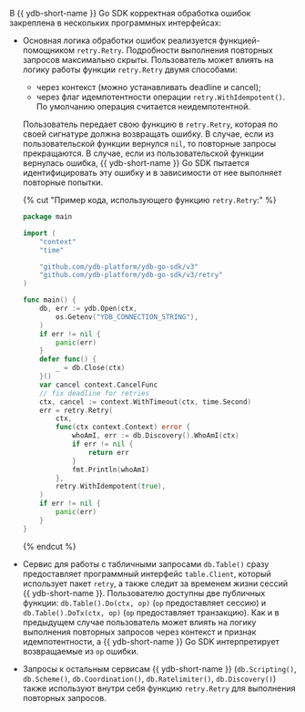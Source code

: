 В {{ ydb-short-name }} Go SDK корректная обработка ошибок закреплена в нескольких программных интерфейсах:

* Основная логика обработки ошибок реализуется функцией-помощником `retry.Retry`.
  Подробности выполнения повторных запросов максимально скрыты.
  Пользователь может влиять на логику работы функции `retry.Retry` двумя способами:
   * через контекст (можно устанавливать deadline и cancel);
   * через флаг идемпотентности операции `retry.WithIdempotent()`. По умолчанию операция считается неидемпотентной.

  Пользователь передает свою функцию в `retry.Retry`, которая по своей сигнатуре должна возвращать ошибку.
  В случае, если из пользовательской функции вернулся `nil`, то повторные запросы прекращаются.
  В случае, если из пользовательской функции вернулась ошибка, {{ ydb-short-name }} Go SDK пытается идентифицировать эту ошибку и в зависимости от нее выполняет повторные попытки.

  {% cut "Пример кода, использующего функцию `retry.Retry`:" %}

    ```go
    package main

    import (
        "context"
        "time"

        "github.com/ydb-platform/ydb-go-sdk/v3"
        "github.com/ydb-platform/ydb-go-sdk/v3/retry"
    )

    func main() {
        db, err := ydb.Open(ctx,
            os.Getenv("YDB_CONNECTION_STRING"),
        )
        if err != nil {
            panic(err)
        }
        defer func() {
            _ = db.Close(ctx)
        }()
        var cancel context.CancelFunc
        // fix deadline for retries
        ctx, cancel := context.WithTimeout(ctx, time.Second)
        err = retry.Retry(
            ctx,
            func(ctx context.Context) error {
                whoAmI, err := db.Discovery().WhoAmI(ctx)
                if err != nil {
                    return err
                }
                fmt.Println(whoAmI)
            },
            retry.WithIdempotent(true),
        )
        if err != nil {
            panic(err)
        }
    }
    ```

  {% endcut %}

* Сервис для работы с табличными запросами `db.Table()` сразу предоставляет программный интерфейс `table.Client`, который использует пакет `retry`, а также следит за временем жизни сессий {{ ydb-short-name }}.
  Пользователю доступны две публичных функции: `db.Table().Do(ctx, op)` (`op` предоставляет сессию) и `db.Table().DoTx(ctx, op)` (`op` предоставляет транзакцию).
  Как и в предыдущем случае пользователь может влиять на логику выполнения повторных запросов через контекст и признак идемпотентности, а {{ ydb-short-name }} Go SDK интерпретирует возвращаемые из `op` ошибки.
* Запросы к остальным сервисам {{ ydb-short-name }} (`db.Scripting()`, `db.Scheme()`, `db.Coordination()`, `db.Ratelimiter()`, `db.Discovery()`) также используют внутри себя функцию `retry.Retry` для выполнения повторных запросов.
